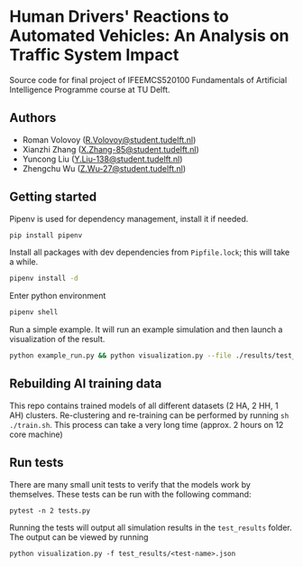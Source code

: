 # Human Drivers' Reactions to Automated Vehicles: An Analysis on Traffic System Impact

Source code for final project of IFEEMCS520100 Fundamentals of Artificial Intelligence Programme course at TU Delft.

## Authors

- Roman Volovoy (R.Volovoy@student.tudelft.nl)
- Xianzhi Zhang (X.Zhang-85@student.tudelft.nl)
- Yuncong Liu (Y.Liu-138@student.tudelft.nl)
- Zhengchu Wu (Z.Wu-27@student.tudelft.nl)

## Getting started

Pipenv is used for dependency management, install it if needed.

```sh
pip install pipenv
```

Install all packages with dev dependencies from `Pipfile.lock`; this will take a while.

```sh
pipenv install -d
```

Enter python environment

```sh
pipenv shell
```

Run a simple example. It will run an example simulation and then launch a visualization of the result.

```sh
python example_run.py && python visualization.py --file ./results/test_run.json
```

## Rebuilding AI training data

This repo contains trained models of all different datasets (2 HA, 2 HH, 1 AH) clusters.
Re-clustering and re-training can be performed by running `sh ./train.sh`. This process can take a very long time (approx. 2 hours on 12 core machine)

## Run tests

There are many small unit tests to verify that the models work by themselves. These tests can be run with the following command:

`pytest -n 2 tests.py`

Running the tests will output all simulation results in the `test_results` folder. The output can be viewed by running

`python visualization.py -f test_results/<test-name>.json`
